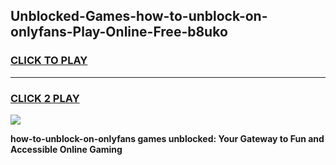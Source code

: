 
## Unblocked-Games-how-to-unblock-on-onlyfans-Play-Online-Free-b8uko
<h3>
<a href="https://premium76.site?title=how-to-unblock-on-onlyfans&ref=26A">CLICK TO PLAY</a></h3>
<hr>

<h3>
<a href="https://premium76.site?title=how-to-unblock-on-onlyfans&ref=26A">CLICK 2 PLAY</a>
  
</h3>

<a href="https://premium76.site?title=how-to-unblock-on-onlyfans&ref=26A"><img src="https://clearcache.store/games.png"></a>


**how-to-unblock-on-onlyfans games unblocked: Your Gateway to Fun and Accessible Online Gaming**

